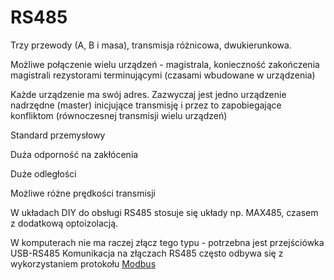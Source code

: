 # RS485
Trzy przewody (A, B i masa), transmisja różnicowa, dwukierunkowa.

Możliwe połączenie wielu urządzeń - magistrala, konieczność zakończenia magistrali rezystorami terminującymi (czasami wbudowane w urządzenia)

Każde urządzenie ma swój adres. Zazwyczaj jest jedno urządzenie nadrzędne (master) inicjujące transmisję i przez to zapobiegające konfliktom (równoczesnej transmisji wielu urządzeń)

Standard przemysłowy

Duża odporność na zakłócenia

Duże odległości

Możliwe różne prędkości transmisji

W układach DIY do obsługi RS485 stosuje się układy np. MAX485, czasem z dodatkową optoizolacją.

W komputerach nie ma raczej złącz tego typu - potrzebna jest przejściówka USB-RS485
Komunikacja na złączach RS485 często odbywa się z wykorzystaniem protokołu [Modbus](Modbus)
